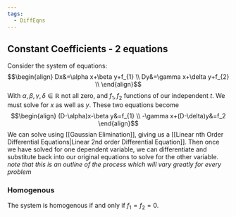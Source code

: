 ```yaml
---
tags:
  - DiffEqns
---
```

## Constant Coefficients - 2 equations
Consider the system of equations:
$$\begin{align}
Dx&=\alpha x+\beta y+f_{1} \\
Dy&=\gamma x+\delta y+f_{2} \\
\end{align}$$
With $\alpha,\beta,\gamma,\delta \in\mathbb{R}$ not all zero, and $f_{1},f_{2}$ functions of our independent $t$. We must solve for $x$ as well as $y$.
These two equations become
$$\begin{align}
(D-\alpha)x-\beta y&=f_{1} \\
-\gamma x+(D-\delta)y&=f_2
\end{align}$$
We can solve using [[Gaussian Elimination]], giving us a [[Linear nth Order Differential Equations|Linear 2nd order Differential Equation]]. Then once we have solved for one dependent variable, we can differentiate and substitute back into our original equations to solve for the other variable.
*note that this is an outline of the process which will vary greatly for every problem*
### Homogenous
The system is homogenous if and only if $f_{1}=f_{2}=0$.
